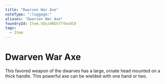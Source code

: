 ```yaml
---
title: "Dwarven War Axe"
noteType: ":luggage:"
aliases: "Dwarven War Axe"
foundryId: Item.VDxz4RDh7TfmvUCO
tags:
  - Item
---
```


# Dwarven War Axe

This favored weapon of the dwarves has a large, ornate head mounted on a thick handle. This powerful axe can be wielded with one hand or two.
